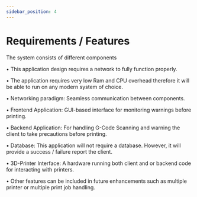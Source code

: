 ```yaml
---
sidebar_position: 4
---
```


# Requirements / Features #


The system consists of different components

•	This application design requires a network to fully function properly.

•	The application requires very low Ram and CPU overhead therefore it will be able to run on any modern system of choice.

•	Networking paradigm: Seamless communication between components.

•	Frontend Application: GUI-based interface for monitoring warnings before printing.

•	Backend Application: For handling G-Code Scanning and warning the client to take precautions before printing.

•	Database: This application will not require a database. However, it will provide a success / failure report the client.

•	3D-Printer Interface: A hardware running both client and or backend code for interacting with printers.

•	Other features can be included in future enhancements such as multiple printer or multiple print job handling.

